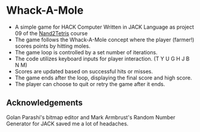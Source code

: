 # Whack-A-Mole


- A simple game for HACK Computer Written in JACK Language as project 09 of the [Nand2Tetris](https://www.nand2tetris.org/) course
- The game follows the Whack-A-Mole concept where the player (farmer!) scores points by hitting moles.
- The game loop is controlled by a set number of iterations.
- The code utilizes keyboard inputs for player interaction. (T Y U G H J B N M)
- Scores are updated based on successful hits or misses.
- The game ends after the loop, displaying the final score and high score.
- The player can choose to quit or retry the game after it ends.

## Acknowledgements
Golan Parashi's bitmap editor and Mark Armbrust's Random Number Generator for JACK saved me a lot of headaches.
